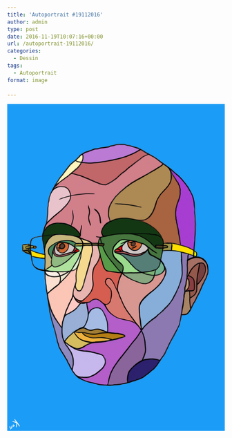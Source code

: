 ```yaml
---
title: 'Autoportrait #19112016'
author: admin
type: post
date: 2016-11-19T10:07:16+00:00
url: /autoportrait-19112016/
categories:
  - Dessin
tags:
  - Autoportrait
format: image

---
```

![Autoportrait #19112016](./Autoportrait.jpg)